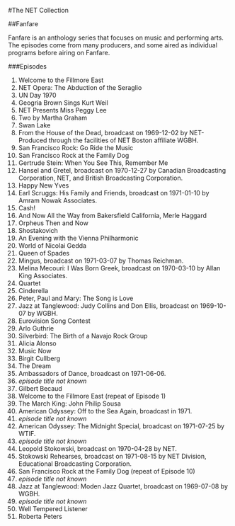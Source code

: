 #The NET Collection

##Fanfare

Fanfare is an anthology series that focuses on music and performing arts.  The episodes come from many producers, and some aired as individual programs before airing on Fanfare.

###Episodes
1. Welcome to the Fillmore East<br/>
2. NET Opera: The Abduction of the Seraglio<br/>
3. UN Day 1970<br/>
4. Geogria Brown Sings Kurt Weil<br/>
5. NET Presents Miss Peggy Lee<br/>
6. Two by Martha Graham<br/>
7. Swan Lake<br/>
8. From the House of the Dead, broadcast on 1969-12-02 by NET- Produced through the facilities of NET Boston affiliate WGBH. <br/>
9. San Francisco Rock: Go Ride the Music<br/>
10. San Francisco Rock at the Family Dog<br/>
11. Gertrude Stein: When You See This, Remember Me<br/>
12. Hansel and Gretel, broadcast on 1970-12-27 by Canadian Broadcasting Corporation, NET, and British Broadcasting Corporation. <br/>
13. Happy New Yves<br/>
14. Earl Scruggs: His Family and Friends, broadcast on 1971-01-10 by Amram Nowak Associates. <br/>
15. Cash!<br/>
16. And Now All the Way from Bakersfield California, Merle Haggard<br/>
17. Orpheus Then and Now<br/>
18. Shostakovich<br/>
19. An Evening with the Vienna Philharmonic<br/>
20. World of Nicolai Gedda<br/>
21. Queen of Spades<br/>
22. Mingus, broadcast on 1971-03-07 by Thomas Reichman. <br/>
23. Melina Mecouri: I Was Born Greek, broadcast on 1970-03-10 by Allan King Associates. <br/>
24. Quartet<br/>
25. Cinderella<br/>
26. Peter, Paul and Mary: The Song is Love<br/>
27. Jazz at Tanglewood: Judy Collins and Don Ellis, broadcast on 1969-10-07 by WGBH. <br/>
28. Eurovision Song Contest<br/>
29. Arlo Guthrie<br/>
30. Silverbird: The Birth of a Navajo Rock Group<br/>
31. Alicia Alonso<br/>
32. Music Now<br/>
33. Birgit Cullberg<br/>
34. The Dream<br/>
35. Ambassadors of Dance, broadcast on 1971-06-06. <br/>
36. *episode title not known*<br/>
37. Gilbert Becaud<br/>
38. Welcome to the Fillmore East (repeat of Episode 1)<br/>
39. The March King: John Philip Sousa<br/>
40. American Odyssey: Off to the Sea Again, broadcast in 1971. <br/>
41. *episode title not known*<br/>
42. American Odyssey: The Midnight Special, broadcast on 1971-07-25 by WTIF. <br/>
43. *episode title not known*<br/>
44. Leopold Stokowski, broadcast on 1970-04-28 by NET. <br/>
45. Stokowski Rehearses, broadcast on 1971-08-15 by NET Division, Educational Broadcasting Corporation. <br/>
46. San Francisco Rock at the Family Dog (repeat of Episode 10)<br/>
47. *episode title not known*<br/>
48. Jazz at Tanglewood: Moden Jazz Quartet, broadcast on 1969-07-08 by WGBH. <br/>
49. *episode title not known*<br/>
50. Well Tempered Listener<br/>
51. Roberta Peters<br/>
